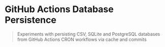# GitHub Actions Database Persistence

> Experiments with persisting CSV, SQLite and PostgreSQL databases from GitHub Actions CRON workflows via cache and commits
